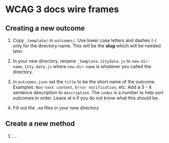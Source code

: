# WCAG 3 docs wire frames



## Creating a new outcome

1. Copy `_template/` in `outcomes/`. Use lower case letters and dashes (-) only for the directory name. This will be the **slug** which will be needed later.

2. In your new directory, rename `_template.11tydata.js` to `new-dir-name.11ty.data.js` where `new-dir-name` is whatever you called the directory.

3. in `outcomes.json` set the `title` to be the short name of the outcome. Examples: `Non-text content`, `Error notification`, etc. Add a 3 - 4 sentence description to `description`. The `index` is a number to help sort outcomes in order. Leave at `0` if you do not know what this should be.

4. Fill out the `.md` files in your new directory

## Create a new method

1. ...